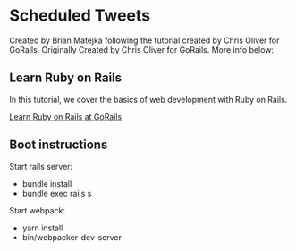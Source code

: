 # Scheduled Tweets

Created by Brian Matejka following the tutorial created by Chris Oliver for GoRails.
Originally Created by Chris Oliver for GoRails. More info below:

## Learn Ruby on Rails

In this tutorial, we cover the basics of web development with Ruby on Rails.

[Learn Ruby on Rails at GoRails](https://gorails.com/start)

## Boot instructions
Start rails server:
* bundle install
* bundle exec rails s

Start webpack:
* yarn install
* bin/webpacker-dev-server